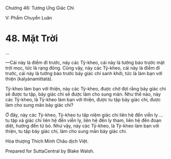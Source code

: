  

Chương 46: Tương Ưng Giác Chi

V: Phẩm Chuyển Luân

# 48\. Mặt Trời

…

—Cái này là điềm đi trước, này các Tỷ-kheo, cái này là tướng báo trước mặt trời mọc, tức là rạng đông. Cũng vậy, này các Tỷ-kheo, cái này là điềm đi trước, cái này là tướng báo trước bảy giác chi sanh khởi, tức là làm bạn với thiện (kalyànamittatà).

Tỷ-kheo làm bạn với thiện, này các Tỷ-kheo, được chờ đợi rằng bảy giác chi sẽ được tu tập, bảy giác chi sẽ được làm cho sung mãn. Như thế nào, này các Tỷ-kheo, là Tỷ-kheo làm bạn với thiện, được tu tập bảy giác chi, được làm cho sung mãn bảy giác chi?

Ở đây, này các Tỷ-kheo, Tỷ-kheo tu tập niệm giác chi liên hệ đến viễn ly … tu tập xả giác chi liên hệ đến viễn ly, liên hệ đến ly tham, liên hệ đến đoạn diệt, hướng đến từ bỏ. Như vậy, này các Tỷ-kheo, là Tỷ-kheo làm bạn với thiện, tu tập bảy giác chi, làm cho sung mãn bảy giác chi.

Hòa thượng Thích Minh Châu dịch Việt.

Prepared for SuttaCentral by Blake Walsh.